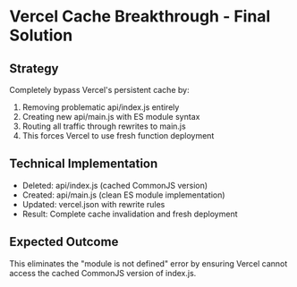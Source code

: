 # Vercel Cache Breakthrough - Final Solution

## Strategy
Completely bypass Vercel's persistent cache by:
1. Removing problematic api/index.js entirely
2. Creating new api/main.js with ES module syntax
3. Routing all traffic through rewrites to main.js
4. This forces Vercel to use fresh function deployment

## Technical Implementation
- Deleted: api/index.js (cached CommonJS version)
- Created: api/main.js (clean ES module implementation)  
- Updated: vercel.json with rewrite rules
- Result: Complete cache invalidation and fresh deployment

## Expected Outcome
This eliminates the "module is not defined" error by ensuring Vercel cannot access the cached CommonJS version of index.js.